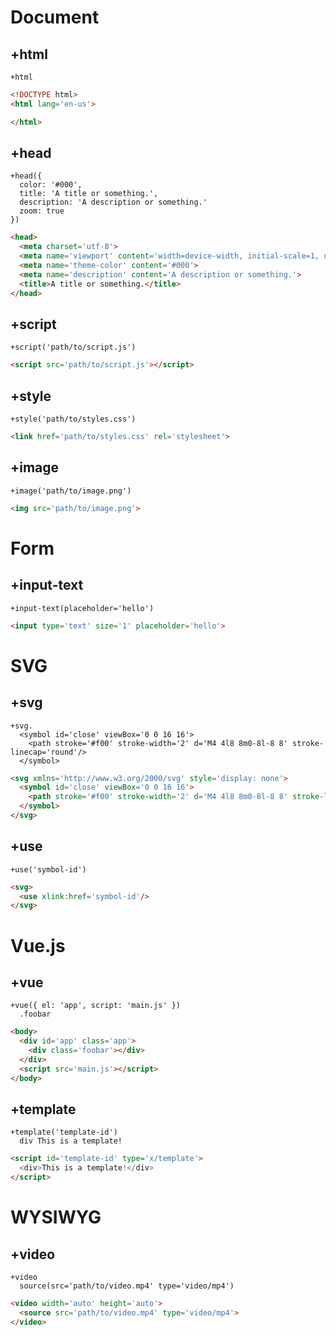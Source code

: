 # Document

## +html
```jade
+html
```

```html
<!DOCTYPE html>
<html lang='en-us'>

</html>
```

## +head
```jade
+head({
  color: '#000',
  title: 'A title or something.',
  description: 'A description or something.'
  zoom: true
})
```

```html
<head>
  <meta charset='utf-8'>
  <meta name='viewport' content='width=device-width, initial-scale=1, user-scalable=0'>
  <meta name='theme-color' content='#000'>
  <meta name='description' content='A description or something.'>
  <title>A title or something.</title>
</head>
```

## +script

```jade
+script('path/to/script.js')
```

```html
<script src='path/to/script.js'></script>
```

## +style

```jade
+style('path/to/styles.css')
```

```html
<link href='path/to/styles.css' rel='stylesheet'>
```

## +image

```jade
+image('path/to/image.png')
```

```html
<img src='path/to/image.png'>
```

# Form
## +input-text

```jade
+input-text(placeholder='hello')
```

```html
<input type='text' size='1' placeholder='hello'>
```

# SVG

## +svg

```jade
+svg.
  <symbol id='close' viewBox='0 0 16 16'>
    <path stroke='#f00' stroke-width='2' d='M4 4l8 8m0-8l-8 8' stroke-linecap='round'/>
  </symbol>
```

```html
<svg xmlns='http://www.w3.org/2000/svg' style='display: none'>
  <symbol id='close' viewBox='0 0 16 16'>
    <path stroke='#f00' stroke-width='2' d='M4 4l8 8m0-8l-8 8' stroke-linecap='round'/>
  </symbol>
</svg>
```

## +use

```jade
+use('symbol-id')
```

```html
<svg>
  <use xlink:href='symbol-id'/>
</svg>
```

# Vue.js

## +vue

```jade
+vue({ el: 'app', script: 'main.js' })
  .foobar
```

```html
<body>
  <div id='app' class='app'>
    <div class='foobar'></div>
  </div>
  <script src='main.js'></script>
</body>
```

## +template

```jade
+template('template-id')
  div This is a template!
```

```html
<script id='template-id' type='x/template'>
  <div>This is a template!</div>
</script>
```

# WYSIWYG

## +video

```jade
+video
  source(src='path/to/video.mp4' type='video/mp4')
```

```html
<video width='auto' height='auto'>
  <source src='path/to/video.mp4' type='video/mp4'>
</video>
```
